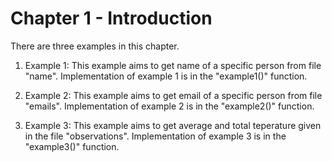 # Chapter 1 - Introduction

There are three examples in this chapter.
1. Example 1:
  This example aims to get name of a specific person from file "name".
  Implementation of example 1 is in the "example1()" function.
  
2. Example 2:
  This example aims to get email of a specific person from file "emails".
  Implementation of example 2 is in the "example2()" function.
  
3. Example 3:
  This example aims to get average and total teperature given in the file "observations".
  Implementation of example 3 is in the "example3()" function.
